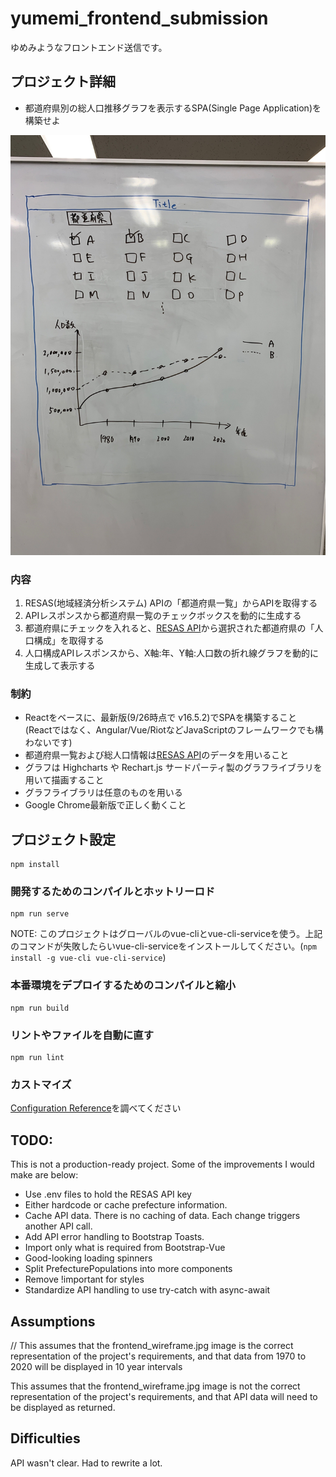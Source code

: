 # yumemi_frontend_submission

ゆめみようなフロントエンド送信です。

## プロジェクト詳細

* 都道府県別の総人口推移グラフを表示するSPA(Single Page Application)を構築せよ

![UI specifications](frontend_wireframe.jpg)

### 内容
1. RESAS(地域経済分析システム) APIの「都道府県一覧」からAPIを取得する
2. APIレスポンスから都道府県一覧のチェックボックスを動的に生成する
3. 都道府県にチェックを入れると、[RESAS API](https://opendata.resas-portal.go.jp/docs/api/v1/index.html)から選択された都道府県の「人口構成」を取得する
4. 人口構成APIレスポンスから、X軸:年、Y軸:人口数の折れ線グラフを動的に生成して表示する

### 制約
* Reactをベースに、最新版(9/26時点で v16.5.2)でSPAを構築すること (Reactではなく、Angular/Vue/RiotなどJavaScriptのフレームワークでも構わないです)
* 都道府県一覧および総人口情報は[RESAS API](https://opendata.resas-portal.go.jp/docs/api/v1/index.html)のデータを用いること
* グラフは Highcharts や Rechart.js サードパーティ製のグラフライブラリを用いて描画すること
* グラフライブラリは任意のものを用いる
* Google Chrome最新版で正しく動くこと

## プロジェクト設定
```
npm install
```

### 開発するためのコンパイルとホットリーロド
```
npm run serve
```

NOTE: このプロジェクトはグローバルのvue-cliとvue-cli-serviceを使う。上記のコマンドが失敗したらいvue-cli-serviceをインストールしてください。(`npm install -g vue-cli vue-cli-service`)

### 本番環境をデプロイするためのコンパイルと縮小
```
npm run build
```

### リントやファイルを自動に直す
```
npm run lint
```

### カストマイズ
[Configuration Reference](https://cli.vuejs.org/config/)を調べてください


## TODO:

This is not a production-ready project. Some of the improvements I would make are below:

* Use .env files to hold the RESAS API key
* Either hardcode or cache prefecture information.
* Cache API data. There is no caching of data. Each change triggers another API call.
* Add API error handling to Bootstrap Toasts.
* Import only what is required from Bootstrap-Vue
* Good-looking loading spinners
* Split PrefecturePopulations into more components
* Remove !important for styles
* Standardize API handling to use try-catch with async-await

## Assumptions

// This assumes that the frontend_wireframe.jpg image is the correct representation of the project's requirements, and that data from 1970 to 2020 will be displayed in 10 year intervals

This assumes that the frontend_wireframe.jpg image is not the correct representation of the project's requirements, and that API data will need to be displayed as returned.


## Difficulties

API wasn't clear. Had to rewrite a lot.